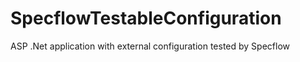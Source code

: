 # SpecflowTestableConfiguration
ASP .Net application with external configuration tested by Specflow
